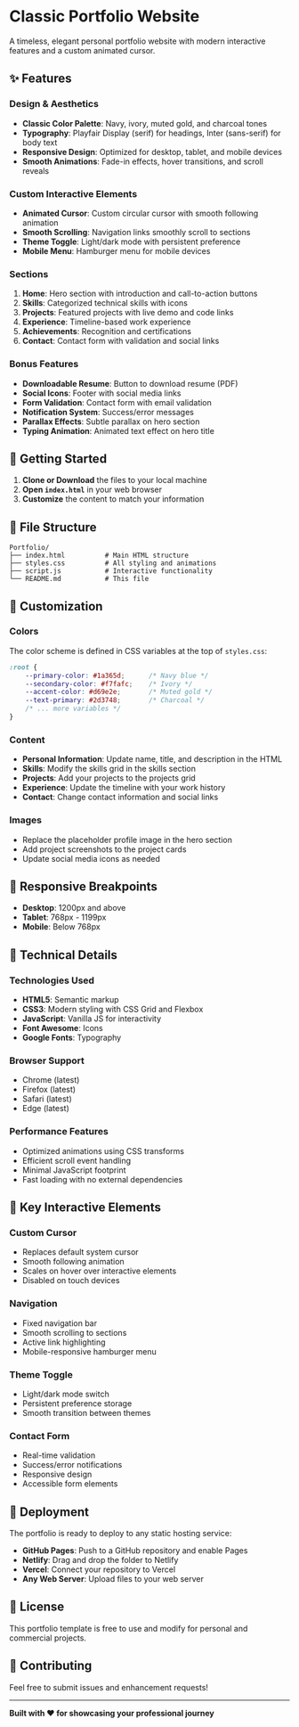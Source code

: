 # Classic Portfolio Website

A timeless, elegant personal portfolio website with modern interactive features and a custom animated cursor.

## ✨ Features

### Design & Aesthetics
- **Classic Color Palette**: Navy, ivory, muted gold, and charcoal tones
- **Typography**: Playfair Display (serif) for headings, Inter (sans-serif) for body text
- **Responsive Design**: Optimized for desktop, tablet, and mobile devices
- **Smooth Animations**: Fade-in effects, hover transitions, and scroll reveals

### Custom Interactive Elements
- **Animated Cursor**: Custom circular cursor with smooth following animation
- **Smooth Scrolling**: Navigation links smoothly scroll to sections
- **Theme Toggle**: Light/dark mode with persistent preference
- **Mobile Menu**: Hamburger menu for mobile devices

### Sections
1. **Home**: Hero section with introduction and call-to-action buttons
2. **Skills**: Categorized technical skills with icons
3. **Projects**: Featured projects with live demo and code links
4. **Experience**: Timeline-based work experience
5. **Achievements**: Recognition and certifications
6. **Contact**: Contact form with validation and social links

### Bonus Features
- **Downloadable Resume**: Button to download resume (PDF)
- **Social Icons**: Footer with social media links
- **Form Validation**: Contact form with email validation
- **Notification System**: Success/error messages
- **Parallax Effects**: Subtle parallax on hero section
- **Typing Animation**: Animated text effect on hero title

## 🚀 Getting Started

1. **Clone or Download** the files to your local machine
2. **Open `index.html`** in your web browser
3. **Customize** the content to match your information

## 📁 File Structure

```
Portfolio/
├── index.html          # Main HTML structure
├── styles.css          # All styling and animations
├── script.js           # Interactive functionality
└── README.md           # This file
```

## 🎨 Customization

### Colors
The color scheme is defined in CSS variables at the top of `styles.css`:

```css
:root {
    --primary-color: #1a365d;      /* Navy blue */
    --secondary-color: #f7fafc;    /* Ivory */
    --accent-color: #d69e2e;       /* Muted gold */
    --text-primary: #2d3748;       /* Charcoal */
    /* ... more variables */
}
```

### Content
- **Personal Information**: Update name, title, and description in the HTML
- **Skills**: Modify the skills grid in the skills section
- **Projects**: Add your projects to the projects grid
- **Experience**: Update the timeline with your work history
- **Contact**: Change contact information and social links

### Images
- Replace the placeholder profile image in the hero section
- Add project screenshots to the project cards
- Update social media icons as needed

## 📱 Responsive Breakpoints

- **Desktop**: 1200px and above
- **Tablet**: 768px - 1199px
- **Mobile**: Below 768px

## 🔧 Technical Details

### Technologies Used
- **HTML5**: Semantic markup
- **CSS3**: Modern styling with CSS Grid and Flexbox
- **JavaScript**: Vanilla JS for interactivity
- **Font Awesome**: Icons
- **Google Fonts**: Typography

### Browser Support
- Chrome (latest)
- Firefox (latest)
- Safari (latest)
- Edge (latest)

### Performance Features
- Optimized animations using CSS transforms
- Efficient scroll event handling
- Minimal JavaScript footprint
- Fast loading with no external dependencies

## 🎯 Key Interactive Elements

### Custom Cursor
- Replaces default system cursor
- Smooth following animation
- Scales on hover over interactive elements
- Disabled on touch devices

### Navigation
- Fixed navigation bar
- Smooth scrolling to sections
- Active link highlighting
- Mobile-responsive hamburger menu

### Theme Toggle
- Light/dark mode switch
- Persistent preference storage
- Smooth transition between themes

### Contact Form
- Real-time validation
- Success/error notifications
- Responsive design
- Accessible form elements

## 🚀 Deployment

The portfolio is ready to deploy to any static hosting service:

- **GitHub Pages**: Push to a GitHub repository and enable Pages
- **Netlify**: Drag and drop the folder to Netlify
- **Vercel**: Connect your repository to Vercel
- **Any Web Server**: Upload files to your web server

## 📝 License

This portfolio template is free to use and modify for personal and commercial projects.

## 🤝 Contributing

Feel free to submit issues and enhancement requests!

---

**Built with ❤️ for showcasing your professional journey** 